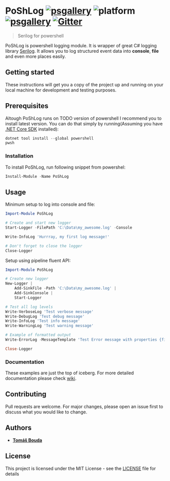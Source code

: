 # PoShLog [![psgallery](https://img.shields.io/powershellgallery/v/poshlog.svg)](https://www.powershellgallery.com/packages/PoShLog/) ![platform](https://img.shields.io/powershellgallery/p/poshlog.svg) [![psgallery](https://img.shields.io/powershellgallery/dt/poshlog.svg)](https://www.powershellgallery.com/packages/PoShLog/) [![Gitter](https://badges.gitter.im/TomLabsX/PoShLog.svg)](https://gitter.im/TomLabsX/PoShLog?utm_source=badge&utm_medium=badge&utm_campaign=pr-badge)

>Serilog for powershell

PoShLog is powershell logging module. It is wrapper of great C# logging library [Serilog](https://serilog.net/).
It allows you to log structured event data into **console**, **file** and even more places easily.

## Getting started

These instructions will get you a copy of the project up and running on your local machine for development and testing purposes.

## Prerequisites

Altough PoShLog runs on TODO version of powershell I recommend you to install latest version.
You can do that simply by running(Assuming you have [.NET Core SDK](https://dotnet.microsoft.com/download) installed):

```ps1
dotnet tool install --global powershell
pwsh
```

### Installation

To install PoShLog, run following snippet from powershel:

```ps1
Install-Module -Name PoShLog
```

## Usage

Minimum setup to log into console and file:

```ps1
Import-Module PoShLog

# Create and start new logger
Start-Logger -FilePath 'C:\Data\my_awesome.log' -Console

Write-InfoLog 'Hurrray, my first log message!'

# Don't forget to close the logger
Close-Logger
```

Setup using pipeline fluent API:

```ps1
Import-Module PoShLog

# Create new logger
New-Logger |
    Add-SinkFile -Path 'C:\Data\my_awesome.log' |
    Add-SinkConsole |
    Start-Logger

# Test all log levels
Write-VerboseLog 'Test verbose message'
Write-DebugLog 'Test debug message'
Write-InfoLog 'Test info message'
Write-WarningLog 'Test warning message'

# Example of formatted output
Write-ErrorLog -MessageTemplate 'Test Error message with properties {first}, {second}' -PropertyValues 'test1', 123

Close-Logger
```

### Documentation

These examples are just the top of iceberg. For more detailed documentation please check [wiki](https://github.com/TomasBouda/PoShLog/wiki).

## Contributing

Pull requests are welcome. For major changes, please open an issue first to discuss what you would like to change.

## Authors

* [**Tomáš Bouda**](http://tomasbouda.cz/)

## License

This project is licensed under the MIT License - see the [LICENSE](https://github.com/TomasBouda/PoShLog/blob/master/LICENSE) file for details